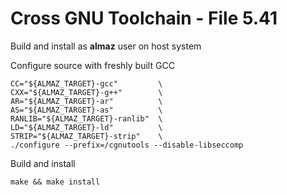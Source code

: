 # Cross GNU Toolchain - File 5.41
Build and install as **almaz** user on host system

Configure source with freshly built GCC
```
CC="${ALMAZ_TARGET}-gcc"         \
CXX="${ALMAZ_TARGET}-g++"        \
AR="${ALMAZ_TARGET}-ar"          \
AS="${ALMAZ_TARGET}-as"          \
RANLIB="${ALMAZ_TARGET}-ranlib"  \
LD="${ALMAZ_TARGET}-ld"          \
STRIP="${ALMAZ_TARGET}-strip"    \
./configure --prefix=/cgnutools --disable-libseccomp
```
Build and install
```
make && make install
```
